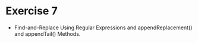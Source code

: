 # Exercise 7
- Find-and-Replace Using Regular Expressions and appendReplacement() and appendTail() Methods.
